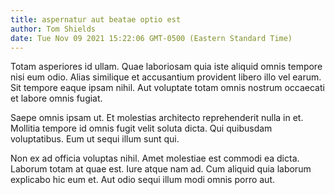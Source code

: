 ```yaml
---
title: aspernatur aut beatae optio est
author: Tom Shields
date: Tue Nov 09 2021 15:22:06 GMT-0500 (Eastern Standard Time)
---
```

Totam asperiores id ullam. Quae laboriosam quia iste aliquid omnis tempore nisi eum odio. Alias similique et accusantium provident libero illo vel earum. Sit tempore eaque ipsam nihil. Aut voluptate totam omnis nostrum occaecati et labore omnis fugiat.

 Saepe omnis ipsam ut. Et molestias architecto reprehenderit nulla in et. Mollitia tempore id omnis fugit velit soluta dicta. Qui quibusdam voluptatibus. Eum ut sequi illum sunt qui.

 Non ex ad officia voluptas nihil. Amet molestiae est commodi ea dicta. Laborum totam at quae est. Iure atque nam ad. Cum aliquid quia laborum explicabo hic eum et. Aut odio sequi illum modi omnis porro aut.